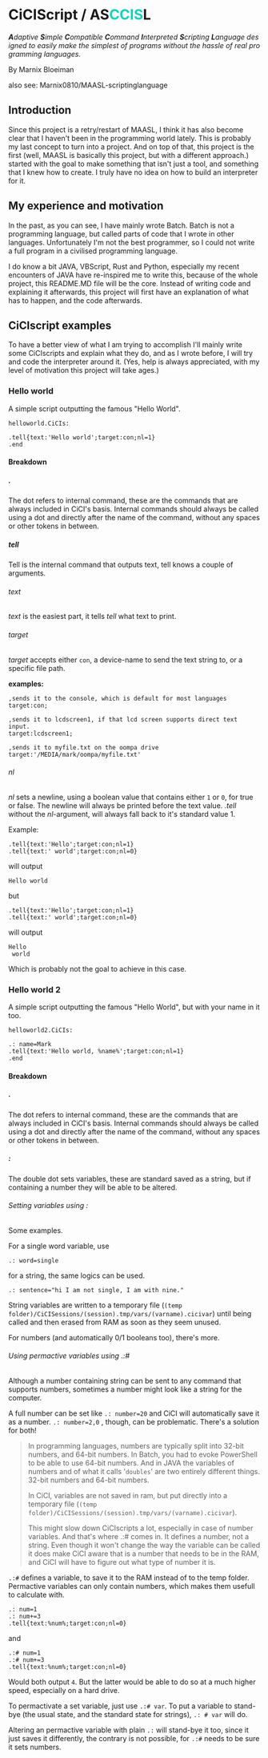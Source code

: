 # CiCIScript / AS<font color="#13D3BD">CCIS</font>L

<p><em><strong>A</strong>daptive <strong>S</strong>imple <strong><font color="#13D3BD">C</font></strong>ompatible <strong><font color="#13D3BD">C</font></strong>ommand <strong><font color="#13D3BD">I</font></strong>nterpreted <strong><font color="#13D3BD">S</font></strong>cripting <strong>L</strong>anguage designed to easily make the simplest of programs without the hassle of real programming languages.</em></p>

By Marnix Bloeiman

also see: Marnix0810/MAASL-scriptinglanguage

## Introduction

Since this project is a retry/restart of MAASL, I think it has also become clear that I haven't been in the programming world lately. This is probably my last concept to turn into a project. And on top of that, this project is the first (well, MAASL is basically this project, but with a different approach.) started with the goal to make something that isn't just a tool, and something that I knew how to create. I truly have no idea on how to build an interpreter for it.

## My experience and motivation

In the past, as you can see, I have mainly wrote Batch. Batch is not a programming language, but called parts of code that I wrote in other languages. Unfortunately I'm not the best programmer, so I could not write a full program in a civilised programming language.

I do know a bit JAVA, VBScript, Rust and Python, especially my recent encounters of JAVA have re-inspired me to write this, because of the whole project, this README.MD file will be the core. Instead of writing code and explaining it afterwards, this project will first have an explanation of what has to happen, and the code afterwards.

## CiCIscript examples

To have a better view of what I am trying to accomplish I'll mainly write some CiCIscripts and explain what they do, and as I wrote before, I will try and code the interpreter around it. (Yes, help is always appreciated, with my level of motivation this project will take ages.)

### Hello world

A simple script outputting the famous "Hello World".

`helloworld.CiCIs:`

````CiCIscript
.tell{text:'Hello world';target:con;nl=1}
.end
````

#### Breakdown

##### .

The dot refers to internal command, these are the commands that are always included in CiCI's basis. Internal commands should always be called using a dot and directly after the name of the command, without any spaces or other tokens in between.

##### tell

Tell is the internal command that outputs text, tell knows a couple of arguments.

###### text

_text_ is the easiest part, it tells _tell_ what text to print. 

###### target

_target_ accepts either `con`, a device-name to send the text string to, or a specific file path.

**examples:**

````
,sends it to the console, which is default for most languages
target:con;

,sends it to lcdscreen1, if that lcd screen supports direct text input.
target:lcdscreen1;

,sends it to myfile.txt on the oompa drive
target:'/MEDIA/mark/oompa/myfile.txt'
````

###### nl

*nl* sets a newline, using a boolean value that contains either `1` or `0`, for true or false. The newline will always be printed before the text value. *.tell* without the *nl*-argument, will always fall back to it's standard value 1.

Example:


```CiCIScript
.tell{text:'Hello';target:con;nl=1}
.tell{text:' world';target:con;nl=0}
```
will output 
```text
Hello world
```
but
```CiCIScript
.tell{text:'Hello';target:con;nl=1}
.tell{text:' world';target:con;nl=0}
```

will output 
```text
Hello
 world
```
Which is probably not the goal to achieve in this case.

### Hello world 2

A simple script outputting the famous "Hello World", but with your name in it too.

`helloworld2.CiCIs:`

````CiCIscript
.: name=Mark
.tell{text:'Hello world, %name%';target:con;nl=1}
.end
````

#### Breakdown

##### .

The dot refers to internal command, these are the commands that are always included in CiCI's basis. Internal commands should always be called using a dot and directly after the name of the command, without any spaces or other tokens in between.

##### :

The double dot sets variables, these are standard saved as a string, but if containing a number they will be able to be altered.

###### Setting variables using :

Some examples.

For a single word variable, use

```
.: word=single
```

for a string, the same logics can be used.

```
.: sentence="hi I am not single, I am with nine."
```

String variables are written to a temporary file (`(temp folder)/CiCISessions/(session).tmp/vars/(varname).cicivar`) until being called and then erased from RAM as soon as they seem unused.

For numbers (and automatically 0/1 booleans too), there's more.

###### Using permactive variables using .:#

Although a number containing string can be sent to any command that supports numbers, sometimes a number might look like a string for the computer.

A full number can be set like `.: number=20` and CiCI will automatically save it as a number.  `.: number=2,0` , though, can be problematic. There's a solution for both!



>  In programming languages, numbers are typically split into 32-bit numbers, and 64-bit numbers. In Batch, you had to evoke PowerShell to be able to use 64-bit numbers. And in JAVA the variables of numbers and of what it calls '`doubles`'  are two entirely different things. 32-bit numbers and 64-bit numbers.
>
>  In CiCI, variables are not saved in ram, but put directly into a temporary file (`(temp folder)/CiCISessions/(session).tmp/vars/(varname).cicivar`).
>
>  This might slow down CiCIscripts a lot, especially in case of number variables. And that's where .:# comes in. It defines a number, not a string. Even though it won't change the way the variable can be called it does make CiCI aware that is a number that needs to be in the RAM, and CiCI will have to figure out what type of number it is.



`.:#` defines a variable, to save it to the RAM instead of to the temp folder. Permactive variables can only contain numbers, which makes them usefull to calculate with.

```
.: num=1
.: num+=3
.tell{text:%num%;target:con;nl=0}
```
and

```
.:# num=1
.:# num+=3
.tell{text:%num%;target:con;nl=0}
```

Would both output `4`. But the latter would be able to do so at a much higher speed, especially on a hard drive.

To permactivate a set variable, just use  `.:# var`. To put a variable to stand-bye (the usual state, and the standard state for strings), `.: # var` will do.

Altering an permactive variable with plain `.:` will stand-bye it too, since it just saves it differently, the contrary is not possible, for `.:#` needs to be sure it sets numbers.